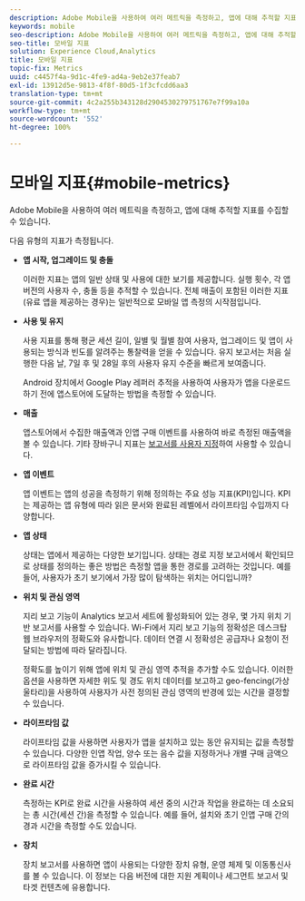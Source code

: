 ```yaml
---
description: Adobe Mobile을 사용하여 여러 메트릭을 측정하고, 앱에 대해 추적할 지표를 수집할 수 있습니다.
keywords: mobile
seo-description: Adobe Mobile을 사용하여 여러 메트릭을 측정하고, 앱에 대해 추적할 지표를 수집할 수 있습니다.
seo-title: 모바일 지표
solution: Experience Cloud,Analytics
title: 모바일 지표
topic-fix: Metrics
uuid: c4457f4a-9d1c-4fe9-ad4a-9eb2e37feab7
exl-id: 13912d5e-9813-4f8f-80d5-1f3cfcdd6aa3
translation-type: tm+mt
source-git-commit: 4c2a255b343128d2904530279751767e7f99a10a
workflow-type: tm+mt
source-wordcount: '552'
ht-degree: 100%

---
```


# 모바일 지표{#mobile-metrics}

Adobe Mobile을 사용하여 여러 메트릭을 측정하고, 앱에 대해 추적할 지표를 수집할 수 있습니다.

다음 유형의 지표가 측정됩니다.

* **앱 시작, 업그레이드 및 충돌**

   이러한 지표는 앱의 일반 상태 및 사용에 대한 보기를 제공합니다. 실행 횟수, 각 앱 버전의 사용자 수, 충돌 등을 추적할 수 있습니다. 전체 매출이 포함된 이러한 지표(유료 앱을 제공하는 경우)는 일반적으로 모바일 앱 측정의 시작점입니다.

* **사용 및 유지**

   사용 지표를 통해 평균 세션 길이, 일별 및 월별 참여 사용자, 업그레이드 및 앱이 사용되는 방식과 빈도를 알려주는 통찰력을 얻을 수 있습니다. 유지 보고서는 처음 실행한 다음 날, 7일 후 및 28일 후의 사용자 유지 수준을 빠르게 보여줍니다.

   Android 장치에서 Google Play 레퍼러 추적을 사용하여 사용자가 앱을 다운로드하기 전에 앱스토어에 도달하는 방법을 측정할 수 있습니다.

* **매출**

   앱스토어에서 수집한 매출액과 인앱 구매 이벤트를 사용하여 바로 측정된 매출액을 볼 수 있습니다. 기타 장바구니 지표는 [보고서를 사용자 지정](/help/using/usage/reports-customize/reports-customize.md)하여 사용할 수 있습니다.

* **앱 이벤트**

   앱 이벤트는 앱의 성공을 측정하기 위해 정의하는 주요 성능 지표(KPI)입니다. KPI는 제공하는 앱 유형에 따라 읽은 문서와 완료된 레벨에서 라이프타임 수입까지 다양합니다.

* **앱 상태**

   상태는 앱에서 제공하는 다양한 보기입니다. 상태는 경로 지정 보고서에서 확인되므로 상태를 정의하는 좋은 방법은 측정할 앱을 통한 경로를 고려하는 것입니다. 예를 들어, 사용자가 초기 보기에서 가장 많이 탐색하는 위치는 어디입니까?

* **위치 및 관심 영역**

   지리 보고 기능이 Analytics 보고서 세트에 활성화되어 있는 경우, 몇 가지 위치 기반 보고서를 사용할 수 있습니다. Wi-Fi에서 지리 보고 기능의 정확성은 데스크탑 웹 브라우저의 정확도와 유사합니다. 데이터 연결 시 정확성은 공급자나 요청이 전달되는 방법에 따라 달라집니다.

   정확도를 높이기 위해 앱에 위치 및 관심 영역 추적을 추가할 수도 있습니다. 이러한 옵션을 사용하면 자세한 위도 및 경도 위치 데이터를 보고하고 geo-fencing(가상 울타리)을 사용하여 사용자가 사전 정의된 관심 영역의 반경에 있는 시간을 결정할 수 있습니다.

* **라이프타임 값**

   라이프타임 값을 사용하면 사용자가 앱을 설치하고 있는 동안 유지되는 값을 측정할 수 있습니다. 다양한 인앱 작업, 양수 또는 음수 값을 지정하거나 개별 구매 금액으로 라이프타임 값을 증가시킬 수 있습니다.

* **완료 시간**

   측정하는 KPI로 완료 시간을 사용하여 세션 중의 시간과 작업을 완료하는 데 소요되는 총 시간(세션 간)을 측정할 수 있습니다. 예를 들어, 설치와 초기 인앱 구매 간의 경과 시간을 측정할 수도 있습니다.

* **장치**

   장치 보고서를 사용하면 앱이 사용되는 다양한 장치 유형, 운영 체제 및 이동통신사를 볼 수 있습니다. 이 정보는 다음 버전에 대한 지원 계획이나 세그먼트 보고서 및 타겟 컨텐츠에 유용합니다.
